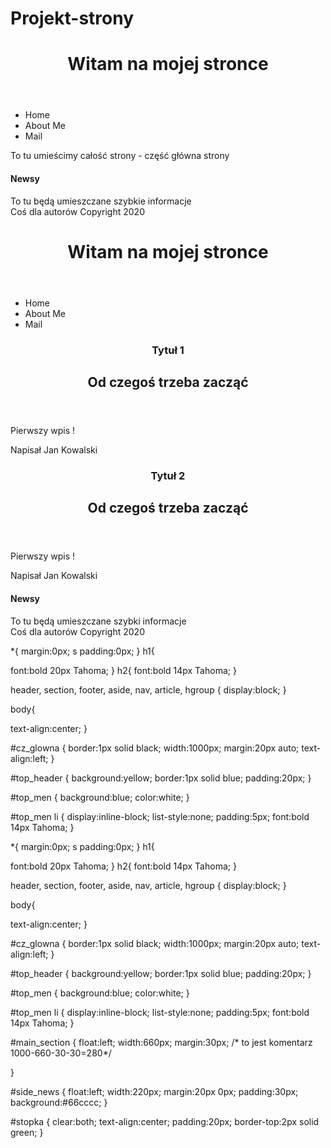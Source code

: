 # Projekt-strony


<link rel="stylesheet" href="main.css">
</head>

<body>


</body>




</html>


<link rel="stylesheet" href="main.css">
</head>

<body>
<header>
<h1>
Witam na mojej stronce
</h1>
</header>

<nav>
<ul>
<li> Home</li>
<li> About Me</li>
<li> Mail</li>
</ul>
</nav>

<section>
To tu umieścimy całość strony - część główna strony
</section>

<aside>
<h4>
Newsy
</h4>
To tu będą umieszczane szybkie informacje
</aside>

<footer>
Coś dla autorów
Copyright 2020

<link rel="stylesheet" href="main2.css">
</head>

<body>

<div id="cz_glowna">

<header id="top_header">
<h1>
Witam na mojej stronce
</h1>
</header>

<nav id="top_men">
<ul>
<li> Home</li>
<li> About Me</li>
<li> Mail</li>
</ul>
</nav>

<section id="main section">

<article>
<header>
<hgroup>
<h1>Tytuł 1</h1>
<h2>Od czegoś trzeba zacząć</h2>
</hgroup>
</header>
<p>Pierwszy wpis !</p>
<footer>
<p> Napisał Jan Kowalski </p>
</footer>
</article>

<article>
<header>
<hgroup>
<h1>Tytuł 2</h1>
<h2>Od czegoś trzeba zacząć</h2>
</hgroup>
</header>
<p>Pierwszy wpis !</p>
<footer>
<p> Napisał Jan Kowalski </p>
</footer>
</article>

</section>

<aside id="side_news">
<h4>
Newsy
</h4>
To tu będą umieszczane szybki informacje
</aside>

<footer id="stopka">
Coś dla autorów
Copyright 2020
</footer>

</div>

</body>




</html>

*{
margin:0px; s
padding:0px;
}
h1{

font:bold 20px Tahoma;
}
h2{
font:bold 14px Tahoma;
}

header, section, footer, aside, nav, article, hgroup
{
display:block;
}

body{

text-align:center;
}

#cz_glowna
{
border:1px solid black;
width:1000px;
margin:20px auto;
text-align:left;
}

#top_header
{
background:yellow;
border:1px solid blue;
padding:20px;
}

#top_men
{
background:blue;
color:white;
}

#top_men li
{
display:inline-block;
list-style:none;
padding:5px;
font:bold 14px Tahoma;
}

*{
margin:0px; s
padding:0px;
}
h1{

font:bold 20px Tahoma;
}
h2{
font:bold 14px Tahoma;
}

header, section, footer, aside, nav, article, hgroup
{
display:block;
}

body{

text-align:center;
}

#cz_glowna
{
border:1px solid black;
width:1000px;
margin:20px auto;
text-align:left;
}

#top_header
{
background:yellow;
border:1px solid blue;
padding:20px;
}

#top_men
{
background:blue;
color:white;
}

#top_men li
{
display:inline-block;
list-style:none;
padding:5px;
font:bold 14px Tahoma;
}

#main_section
{
float:left;
width:660px;
margin:30px; /* to jest komentarz 1000-660-30-30=280*/

}

#side_news
{
float:left;
width:220px;
margin:20px 0px;
padding:30px;
background:#66cccc;
}

#stopka
{
clear:both;
text-align:center;
padding:20px;
border-top:2px solid green;
}

